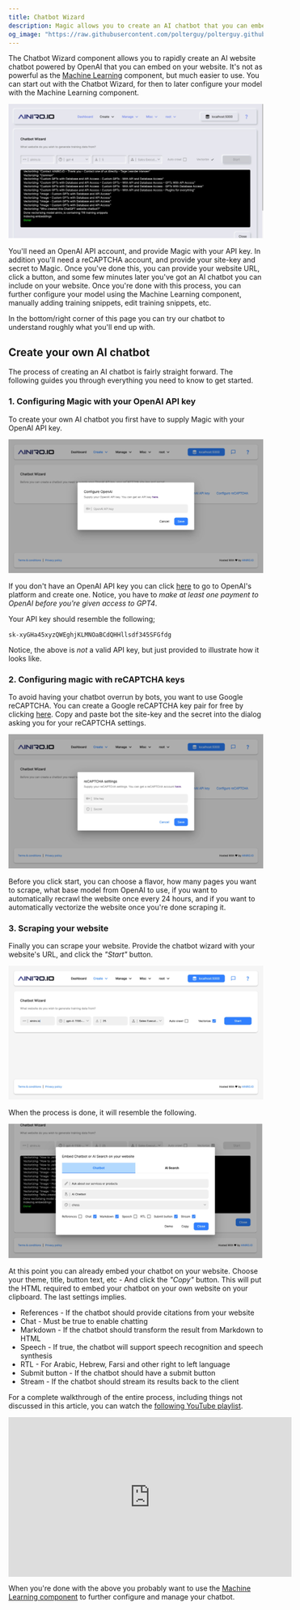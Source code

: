 ```yaml
---
title: Chatbot Wizard
description: Magic allows you to create an AI chatbot that you can embed into your website in some few minutes. Point Magic to your website, automatically scrape your site, and you're done.
og_image: "https://raw.githubusercontent.com/polterguy/polterguy.github.io/master/images/custom-chatgpt-chatbot.jpg"
---
```


The Chatbot Wizard component allows you to rapidly create an AI website chatbot powered by OpenAI that you can embed on
your website. It's not as powerful as the [Machine Learning](/dashboard/machine-learning/) component, but much easier to use.
You can start out with the Chatbot Wizard, for then to later configure your model with the Machine Learning component.

![Scraping your website for custom AI chatbot data](https://raw.githubusercontent.com/polterguy/polterguy.github.io/master/images/custom-chatgpt-chatbot.jpg)

You'll need an OpenAI API account, and provide Magic with your API key. In addition you'll need a reCAPTCHA account,
and provide your site-key and secret to Magic. Once you've done this, you can provide your website URL,
click a button, and some few minutes later you've got an AI chatbot you can include on your website.
Once you're done with this process, you can further configure your model using the Machine Learning component,
manually adding training snippets, edit training snippets, etc.

In the bottom/right corner of this page you can try our chatbot to understand roughly what you'll end up with.

## Create your own AI chatbot

The process of creating an AI chatbot is fairly straight forward. The following guides you through everything you need to know to get started.

### 1. Configuring Magic with your OpenAI API key

To create your own AI chatbot you first have to supply Magic with your OpenAI API key.

![Providing Magic with your OpenAI API key](/assets/images/chatbot-wizard-configure-openai.jpeg)

If you don't have an OpenAI API key you can click [here](https://platform.openai.com/api-keys) to go to OpenAI's platform and create one. Notice, you have to _make at least one payment to OpenAI before you're given access to GPT4_.

Your API key should resemble the following;

```
sk-xyGHa45xyzQWEghjKLMNOaBCdQHHllsdf345SFGfdg
```

Notice, the above is _not_ a valid API key, but just provided to illustrate how it looks like.

### 2. Configuring magic with reCAPTCHA keys

To avoid having your chatbot overrun by bots, you want to use Google reCAPTCHA. You can create a Google reCAPTCHA key pair for free by clicking [here](https://www.google.com/recaptcha). Copy and paste bot the site-key and the secret into the dialog asking you for your reCAPTCHA settings.

![Providing Magic with your reCAPTCHA keys](/assets/images/chatbot-wizard-configure-recaptcha.jpeg)

Before you click start, you can choose a flavor, how many pages you want to scrape, what base model from OpenAI to use, if you want to automatically recrawl the website once every 24 hours, and if you want to automatically vectorize the website once you're done scraping it.

### 3. Scraping your website

Finally you can scrape your website. Provide the chatbot wizard with your website's URL, and click the _"Start"_ button.

![Scraping your website to create an AI chatbot](/assets/images/chatbot-wizard-scrape-website.jpeg)

When the process is done, it will resemble the following.

![Chatbot Wizard is done with scraping a website](/assets/images/chatbot-wizard-after-scraping.jpeg)

At this point you can already embed your chatbot on your website. Choose your theme, title, button text, etc - And click the _"Copy"_ button. This will put the HTML required to embed your chatbot on your own website on your clipboard. The last settings implies.

* References - If the chatbot should provide citations from your website
* Chat - Must be true to enable chatting
* Markdown - If the chatbot should transform the result from Markdown to HTML
* Speech - If true, the chatbot will support speech recognition and speech synthesis
* RTL - For Arabic, Hebrew, Farsi and other right to left language
* Submit button - If the chatbot should have a submit button
* Stream - If the chatbot should stream its results back to the client

For a complete walkthrough of the entire process, including things not discussed in this article, you can watch the [following YouTube playlist](https://www.youtube.com/watch?v=VdF8F6tvgqQ&list=PL_iESc2yi8IUCwO1TDft2oAfrUvJHuzU9).

<iframe style="margin-left: auto; margin-right: auto; width: 560px; max-with: 100%; display: block;" width="560" height="315" src="https://www.youtube.com/embed/videoseries?list=PL_iESc2yi8IUCwO1TDft2oAfrUvJHuzU9" frameborder="0" allow="autoplay; encrypted-media" allowfullscreen></iframe>

When you're done with the above you probably want to use the [Machine Learning component](/dashboard/machine-learning/) to further configure and manage your chatbot.
